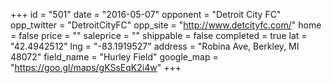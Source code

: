 +++
id = "501"
date = "2016-05-07"
opponent = "Detroit City FC"
opp_twitter = "DetroitCityFC"
opp_site = "http://www.detcityfc.com/"
home = false
price = ""
saleprice = ""
shippable = false
completed = true
lat = "42.4942512"
lng = "-83.1919527"
address = "Robina Ave, Berkley, MI 48072"
field_name = "Hurley Field"
google_map = "https://goo.gl/maps/gKSsEqK2i4w"
+++
